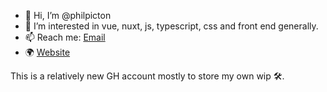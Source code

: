 - 👋 Hi, I’m @philpicton
- 👀 I’m interested in vue, nuxt, js, typescript, css and front end generally. 
- 📫 Reach me: [Email](mailto:hi@philpicton.dev)
- 🌍 [Website](https://philpicton.dev)

This is a relatively new GH account mostly to store my own wip 🛠️.

